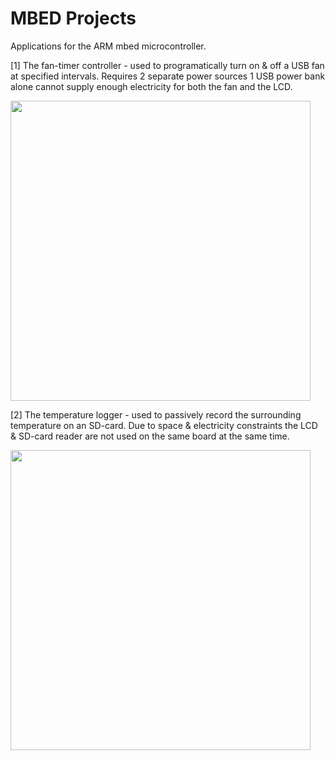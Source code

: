 # MBED Projects
Applications for the ARM mbed microcontroller. 

[1] The fan-timer controller - used to programatically turn on & off a USB fan at specified intervals. 
Requires 2 separate power sources 1 USB power bank alone cannot supply enough electricity for both the fan and the LCD. 

<img src="https://cloud.githubusercontent.com/assets/13679090/9113139/6f3798b8-3c85-11e5-9a35-5118701616c9.jpg" width="480px">


[2] The temperature logger - used to passively record the surrounding temperature on an SD-card. 
Due to space & electricity constraints the LCD & SD-card reader are not used on the same board at the same time. 

<img src="https://cloud.githubusercontent.com/assets/13679090/9113132/6bd3a4d2-3c85-11e5-9efb-913e35022997.jpg" width="480px">
